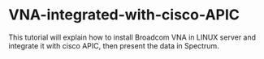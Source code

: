 # VNA-integrated-with-cisco-APIC
This tutorial will explain how to install Broadcom VNA in LINUX server and integrate it with cisco APIC, then  present the data in Spectrum.
